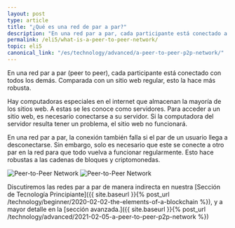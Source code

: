 ```yaml
---
layout: post
type: article
title: "¿Qué es una red de par a par?"
description: "En una red par a par, cada participante está conectado a todos los demás. Esto lo hace muy robusto."
permalink: /eli5/what-is-a-peer-to-peer-network/
topic: eli5
canonical_link: "/es/technology/advanced/a-peer-to-peer-p2p-network/"
---
```


En una red par a par (peer to peer), cada participante está conectado con todos los demás. Comparada con un sitio web regular, esto la hace más robusta. 

Hay computadoras especiales en el internet que almacenan la mayoría de los sitios web. A estas se les conoce como servidores. Para acceder a un sitio web, es necesario conectarse a su servidor. Si la computadora del servidor resulta tener un problema, el sitio web no funcionará.

En una red par a par, la conexión también falla si el par de un usuario llega a desconectarse. Sin embargo, solo es necesario que este se conecte a otro par en la red para que todo vuelva a funcionar regularmente. Esto hace robustas a las cadenas de bloques y criptomonedas.

![Peer-to-Peer Network](/assets/post_files/eli5/what-is-a-peer-to-peer-network/peer-to-peer-network_D.jpg)
![Peer-to-Peer Network](/assets/post_files/eli5/what-is-a-peer-to-peer-network/peer-to-peer-network_M.jpg)

Discutiremos las redes par a par de manera indirecta en nuestra [Sección de Tecnología Principiante]({{ site.baseurl }}{% post_url /technology/beginner/2020-02-02-the-elements-of-a-blockchain %}), y a mayor detalle en la [sección avanzada.]({{ site.baseurl }}{% post_url /technology/advanced/2021-02-05-a-peer-to-peer-p2p-network %})